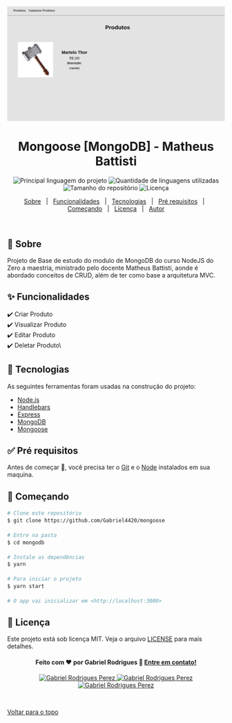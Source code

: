 <div align="center" id="top"> 
  <img src="public/assets/HomeApp.png" alt="Mongodb" />

</div>

<h1 align="center">Mongoose [MongoDB] - Matheus Battisti</h1>

<p align="center">
  <img alt="Principal linguagem do projeto" src="https://img.shields.io/github/languages/top/Gabriel4420/mongoose?color=56BEB8">

  <img alt="Quantidade de linguagens utilizadas" src="https://img.shields.io/github/languages/count/Gabriel4420/mongoose?color=56BEB8">

  <img alt="Tamanho do repositório" src="https://img.shields.io/github/repo-size/Gabriel4420/mongoose?color=56BEB8">

  <img alt="Licença" src="https://img.shields.io/github/license/Gabriel4420/mongoose?color=56BEB8">

</p>

<!-- Status -->

<!-- <h4 align="center">
	🚧  Mongodb 🚀 Em construção...  🚧
</h4>

<hr> -->

<p align="center">
  <a href="#dart-sobre">Sobre</a> &#xa0; | &#xa0; 
  <a href="#sparkles-funcionalidades">Funcionalidades</a> &#xa0; | &#xa0;
  <a href="#rocket-tecnologias">Tecnologias</a> &#xa0; | &#xa0;
  <a href="#white_check_mark-pré-requisitos">Pré requisitos</a> &#xa0; | &#xa0;
  <a href="#checkered_flag-começando">Começando</a> &#xa0; | &#xa0;
  <a href="#memo-licença">Licença</a> &#xa0; | &#xa0;
  <a href="https://github.com/Gabriel4420" target="_blank">Autor</a>
</p>

<br>

## :dart: Sobre

Projeto de Base de estudo do modulo de MongoDB do curso NodeJS do Zero a maestria, ministrado pelo docente Matheus Battisti, aonde é abordado conceitos de CRUD, além de ter como base a arquitetura MVC.

## :sparkles: Funcionalidades

:heavy_check_mark: Criar Produto\
:heavy_check_mark: Visualizar Produto\
:heavy_check_mark: Editar Produto\
:heavy_check_mark: Deletar Produto\

## :rocket: Tecnologias

As seguintes ferramentas foram usadas na construção do projeto:

- [Node.js](https://nodejs.org/en/)
- [Handlebars](https://handlebarsjs.com/)
- [Express](https://expressjs.com/pt-br/)
- [MongoDB](https://www.mongodb.com/docs/)
- [Mongoose](https://mongoosejs.com/)

## :white_check_mark: Pré requisitos

Antes de começar :checkered_flag:, você precisa ter o [Git](https://git-scm.com) e o [Node](https://nodejs.org/en/) instalados em sua maquina.

## :checkered_flag: Começando

```bash
# Clone este repositório
$ git clone https://github.com/Gabriel4420/mongoose

# Entre na pasta
$ cd mongodb

# Instale as dependências
$ yarn

# Para iniciar o projeto
$ yarn start

# O app vai inicializar em <http://localhost:3000>
```

## :memo: Licença

Este projeto está sob licença MIT. Veja o arquivo [LICENSE](LICENSE.md) para mais detalhes.

<h4 align="center">
  Feito com ❤️ por Gabriel Rodrigues 👋️ <a href="mailto:gabriel_rodrigues_perez@hotmail.com">Entre em contato!</a>
</h4>

<p align="center">

  <a href="https://www.linkedin.com/in/gabriel-rodrigues-perez-2069b072/">
    <img alt="Gabriel Rodrigues Perez" src="https://img.shields.io/badge/LinkedIn-Gabriel_Rodrigues-0e76a8?style=flat&logoColor=white&logo=linkedin">
  </a>
  <a href="https://www.facebook.com/gabriel.rodrigues.perez">
    <img alt="Gabriel Rodrigues Perez" src="https://img.shields.io/badge/Facebook-Gabriel_Rodrigues-1778F2?style=flat&logoColor=white&logo=facebook">
  </a>
  <a href="https://www.instagram.com/gabriel_rodrigues_perez/">
    <img alt="Gabriel Rodrigues Perez" src="https://img.shields.io/badge/Instagram-@gabriel4420-833AB4?style=flat&logoColor=white&logo=instagram">
  </a>
  
  
</p>

&#xa0;

<a href="#top">Voltar para o topo</a>
